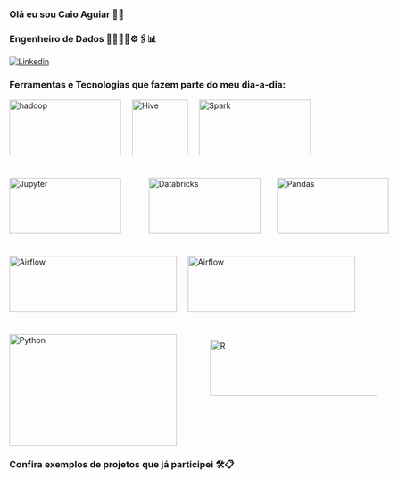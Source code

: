 ### Olá eu sou Caio Aguiar 👋🏻 
### Engenheiro de Dados 🎲👨🏻‍💻⚙️🖇️📊

[![Linkedin](https://img.shields.io/badge/LinkedIn-0077B5?style=for-the-badge&logo=linkedin&logoColor=white)](https://www.linkedin.com/in/caioaguiar23/)

### Ferramentas e Tecnologias que fazem parte do meu dia-a-dia:


<div style="display: flex;">
  <img src="https://upload.wikimedia.org/wikipedia/commons/0/0e/Hadoop_logo.svg" alt="hadoop" style="width: 200px; height: 100px; margin-right: 20px;">

  <img src="https://upload.wikimedia.org/wikipedia/commons/b/bb/Apache_Hive_logo.svg" alt="Hive" style="width: 100px; height: 100px; margin-right: 20px;">

  <img src="https://upload.wikimedia.org/wikipedia/commons/f/f3/Apache_Spark_logo.svg" alt="Spark" style="width: 200px; height: 100px; margin-right: 20px;">

</div>  

<div style="display: flex;">


  <img src="https://upload.wikimedia.org/wikipedia/commons/3/38/Jupyter_logo.svg" alt="Jupyter" style="width: 200px; height: 100px; margin-right: 10px; margin-top: 40px;">

  <img src="https://upload.wikimedia.org/wikipedia/commons/thumb/6/63/Databricks_Logo.png/330px-Databricks_Logo.png" alt="Databricks" style="width: 200px; height: 100px; margin-right: 10px; margin-top: 40px; margin-left: 40px;">

  <img src="https://upload.wikimedia.org/wikipedia/commons/thumb/e/ed/Pandas_logo.svg/1920px-Pandas_logo.svg.png" alt="Pandas" style="width: 200px; height: 100px; margin-right: 20px; margin-top: 40px; margin-left: 20px;">

</div>

<div style="display: flex;">
  <img src="https://ncrocfer.github.io/images/airflow-logo.png" alt="Airflow" style="width: 300px; height: 100px; margin-right: 20px; margin-top: 40px;">

 <img src="https://upload.wikimedia.org/wikipedia/commons/f/ff/Apache-nifi-logo.svg" alt="Airflow" style="width: 300px; height: 100px; margin-right: 20px; margin-top: 40px;">



</div>

<div style="display: flex;">
  <img src="https://upload.wikimedia.org/wikipedia/commons/c/c3/Python-logo-notext.svg" alt="Python" style="width: 300px; height: 200px; margin-right: 20px; margin-top: 40px;">

 <img src="https://www.rstudio.com/wp-content/uploads/2018/10/RStudio-Logo.svg" alt="R" style="width: 300px; height: 100px; margin-right: 20px;margin-top: 50px; margin-left: 40px">



</div>

### Confira exemplos de projetos que já participei 🛠📋

